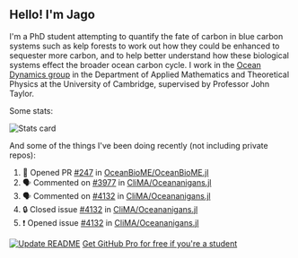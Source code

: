 ## Hello! I'm Jago

I'm a PhD student attempting to quantify the fate of carbon in blue carbon systems such as kelp forests to work out how they could be enhanced to sequester more carbon, and to help better understand how these biological systems effect the broader ocean carbon cycle. I work in the <a href="https://www.damtp.cam.ac.uk/user/jrt51/" class="emph">Ocean Dynamics group</a> in the Department of Applied Mathematics and Theoretical Physics at the University of Cambridge, supervised by Professor John Taylor.

Some stats:
<!--
![](https://raw.githubusercontent.com/jagoosw/jagoosw/main/profile-summary-card-output/nord_dark/0-profile-details.svg)
![](https://raw.githubusercontent.com/jagoosw/jagoosw/main/profile-summary-card-output/nord_dark/3-stats.svg)
![](https://raw.githubusercontent.com/jagoosw/jagoosw/main/profile-summary-card-output/nord_dark/4-productive-time.svg)
-->
![Stats card](https://github-readme-stats.vercel.app/api?username=jagoosw&count_private=true&show_icons=true&theme=transparent&hide_title=true&rank_icon=percentile&show=reviews)

And some of the things I've been doing recently (not including private repos):
<!--START_SECTION:activity-->
1. 💪 Opened PR [#247](https://github.com/OceanBioME/OceanBioME.jl/pull/247) in [OceanBioME/OceanBioME.jl](https://github.com/OceanBioME/OceanBioME.jl)
2. 🗣 Commented on [#3977](https://github.com/CliMA/Oceananigans.jl/pull/3977#issuecomment-2685503514) in [CliMA/Oceananigans.jl](https://github.com/CliMA/Oceananigans.jl)
3. 🗣 Commented on [#4132](https://github.com/CliMA/Oceananigans.jl/issues/4132#issuecomment-2683083305) in [CliMA/Oceananigans.jl](https://github.com/CliMA/Oceananigans.jl)
4. 🔒 Closed issue [#4132](https://github.com/CliMA/Oceananigans.jl/issues/4132) in [CliMA/Oceananigans.jl](https://github.com/CliMA/Oceananigans.jl)
5. ❗ Opened issue [#4132](https://github.com/CliMA/Oceananigans.jl/issues/4132) in [CliMA/Oceananigans.jl](https://github.com/CliMA/Oceananigans.jl)
<!--END_SECTION:activity-->


[![Update README](https://github.com/jagoosw/jagoosw/actions/workflows/update-readme.yml/badge.svg)](https://github.com/jagoosw/jagoosw/actions/workflows/update-readme.yml)
[Get GitHub Pro for free if you're a student](https://education.github.com/pack)

